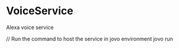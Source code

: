 # VoiceService
 Alexa voice service
 
 // Run the command to host the service in jovo environment
 jovo run 
